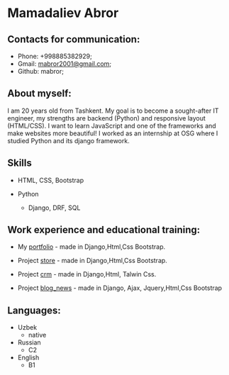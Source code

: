 # Mamadaliev Abror

## Contacts for communication:
* Phone: +998885382929;
* Gmail: mabror2001@gmail.com;
* Github: mabror;

## About myself:
I am 20 years old from Tashkent. My goal is to become a sought-after IT engineer, my strengths are backend (Python) and responsive layout (HTML/CSS). I want to learn JavaScript and one of the frameworks and make websites more beautiful!
I worked as an internship at OSG where I studied Python and its django framework.



## Skills

* HTML, CSS, Bootstrap

* Python
    + Django, DRF, SQL

## Work experience and educational training:
* My [portfolio](https://mabror.pythonanywhere.com/en/) -  made in Django,Html,Css Bootstrap.

* Project [store](https://github.com/mabror/store.git) - made in Django,Html,Css Bootstrap.

* Project [crm](https://github.com/mabror/crm.git) - made in Django,Html, Talwin Css.

* Project [blog_news](https://github.com/mabror/blog_news.git) - made in Django, Ajax, Jquery,Html,Css Bootstrap


## Languages:
* Uzbek
    + native
* Russian
    + C2
* English
    + B1
